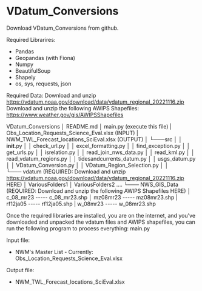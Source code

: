 # VDatum_Conversions


Download VDatum_Conversions from github.

Required Librarires:
- Pandas
- Geopandas (with Fiona)
- Numpy
- BeautifulSoup
- Shapely
- os, sys, requests, json


Required Data:
Download and unzip https://vdatum.noaa.gov/download/data/vdatum_regional_20221116.zip
Download and unzip the following AWIPS Shapefiles: https://www.weather.gov/gis/AWIPSShapefiles

VDatum_Conversions
│   README.md
│   main.py (execute this file)
|   Obs_Location_Requests_Science_Eval.xlsx (INPUT)
|   NWM_TWL_Forecast_locations_SciEval.xlsx (OUTPUT)
│
└───src
│   │   __init__.py
│   │   check_url.py
│   │   excel_formatting.py
│   │   find_exception.py
│   │   get_urls.py
│   │   isrelation.py
│   │   read_join_nws_data.py
│   │   read_kml.py
│   │   read_vdatum_regions.py
│   │   tidesandcurrents_datum.py
│   │   usgs_datum.py
│   │   VDatum_Conversion.py
│   │   VDatum_Region_Selection.py
│
│   
└─── vdatum (REQUIRED: Download and unzip https://vdatum.noaa.gov/download/data/vdatum_regional_20221116.zip HERE)
    │   VariousFolders1
    │   VariousFolders2
    ....
└─── NWS_GIS_Data (REQUIRED: Download and unzip the following AWIPS Shapefiles HERE)
    │   c_08_mr23
    ----- c_08_mr23.shp
    │   mz08mr23
    ----- mz08mr23.shp
    |   rf12ja05
    ----- rf12ja05.shp
    |   w_08mr23
    ----- w_08mr23.shp


Once the required libraries are installed, you are on the internet, and you've downloaded and unpacked the vdatum files and AWIPS shapefiles, you can run the following program to process everything: main.py

Input file:
- NWM's Master List - Currently: Obs_Location_Requests_Science_Eval.xlsx

Output file:
- NWM_TWL_Forecast_locations_SciEval.xlsx
